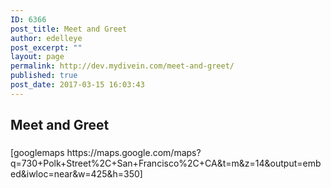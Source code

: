 ```yaml
---
ID: 6366
post_title: Meet and Greet
author: edelleye
post_excerpt: ""
layout: page
permalink: http://dev.mydivein.com/meet-and-greet/
published: true
post_date: 2017-03-15 16:03:43
---
```

<!--themify_builder_static--><h2>Meet and Greet</h2>
<h3></h3>[googlemaps https://maps.google.com/maps?q=730+Polk+Street%2C+San+Francisco%2C+CA&amp;t=m&amp;z=14&amp;output=embed&amp;iwloc=near&amp;w=425&amp;h=350]
 <!--/themify_builder_static-->